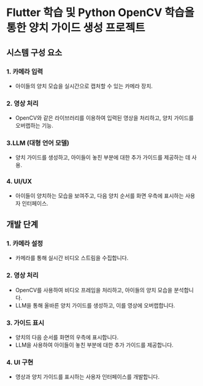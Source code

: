 # Flutter 학습 및 Python OpenCV 학습을 통한 양치 가이드 생성 프로젝트


## 시스템 구성 요소
### 1. 카메라 입력
- 아이들의 양치 모습을 실시간으로 캡처할 수 있는 카메라 장치.

### 2. 영상 처리
- OpenCV와 같은 라이브러리를 이용하여 입력된 영상을 처리하고, 양치 가이드를 오버랩하는 기능.

### 3.LLM (대형 언어 모델)
- 양치 가이드를 생성하고, 아이들이 놓친 부분에 대한 추가 가이드를 제공하는 데 사용.

### 4. UI/UX
- 아이들이 양치하는 모습을 보여주고, 다음 양치 순서를 화면 우측에 표시하는 사용자 인터페이스.

## 개발 단계
### 1. 카메라 설정
- 카메라를 통해 실시간 비디오 스트림을 수집합니다.

### 2. 영상 처리
- OpenCV를 사용하여 비디오 프레임을 처리하고, 아이들의 양치 모습을 분석합니다.
- LLM을 통해 올바른 양치 가이드를 생성하고, 이를 영상에 오버랩합니다.

### 3. 가이드 표시
- 양치의 다음 순서를 화면의 우측에 표시합니다.
- LLM을 사용하여 아이들이 놓친 부분에 대한 추가 가이드를 제공합니다.

### 4. UI 구현
- 영상과 양치 가이드를 표시하는 사용자 인터페이스를 개발합니다.


